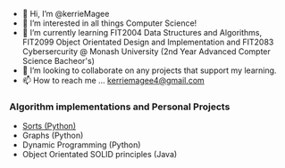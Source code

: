 - 👋 Hi, I’m @kerrieMagee
- 👀 I’m interested in all things Computer Science!
- 🌱 I’m currently learning FIT2004 Data Structures and Algorithms, FIT2099 Object Orientated Design and Implementation and FIT2083 Cybersercurity @ Monash University (2nd Year Advanced Compter Science Bacheor's)
- 💞️ I’m looking to collaborate on any projects that support my learning.
- 📫 How to reach me ... kerriemagee4@gmail.com

 ### Algorithm implementations and Personal Projects 
 
* [Sorts (Python)](https://github.com/kerrieMagee/sorts)
* Graphs (Python)
* Dynamic Programming (Python)
* Object Orientated SOLID principles (Java)




